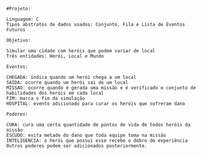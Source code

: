     #Projeto:

    Linguagem: C
    Tipos abstratos de dados usados: Conjunto, Fila e Lista de Eventos Futuros

    Objetivo:

    Simular uma cidade com heróis que podem variar de local
    Três entidades: Herói, Local e Mundo

    Eventos:

    CHEGADA: indica quando um herói chega a um local
    SAIDA: ocorre quando um herói sai de um local
    MISSAO: ocorre quando é gerada uma missão e é verificado o conjunto de habilidades dos heróis em cada local
    FIM: marca o fim da simulação
    HOSPITAL: evento adicionado para curar os heróis que sofreram dano

    Poderes:

    CURA: cura uma certa quantidade de pontos de vida de todos heróis da missão
    ESCUDO: evita metade do dano que toda equipe toma na missão
    INTELIGENCIA: o herói que possui esse recebe o dobro de experiência
    Outros poderes podem ser adicionados posteriormente.